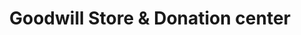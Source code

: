 ---
title: "Goodwill Store & Donation center"
url: /calgary/goodwill-store-und-donation-center-macleod-trail-sw/
shop: Gebrauchtwaren
---